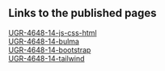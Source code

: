 Links to the published pages
--- 
[UGR-4648-14-js-css-html](https://natanim-kemal.github.io/UGR-4648-14-js-css-html/src/Home.html) <br>
[UGR-4648-14-bulma](https://natanim-kemal.github.io/UGR-4648-14-bulma/src/Home.html) <br>
[UGR-4648-14-bootstrap](https://natanim-kemal.github.io/UGR-4648-14-bootstrap/src/Home.html) <br>
[UGR-4648-14-tailwind](https://natanim-kemal.github.io/UGR-4648-14-tailwind/src/Home.html)
